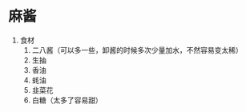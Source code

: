 # 麻酱

1. 食材
   1. 二八酱（可以多一些，卸酱的时候多次少量加水，不然容易变太稀）
   2. 生抽
   3. 香油
   4. 蚝油
   5. 韭菜花
   6. 白糖（太多了容易甜）
